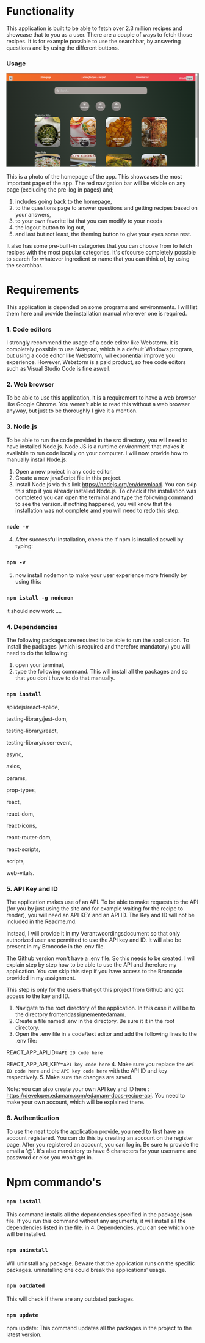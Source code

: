 # Functionality
This application is built to be able to fetch over 2.3 million recipes and showcase that to you as a user. There are a couple of ways to fetch those recipes. It is for example possible to use the searchbar, by answering questions and by using the different buttons.

### Usage

![img.png](img.png)

This is a photo of the homepage of the app. This showcases the most important page of the app. The red navigation bar will be visible on any page (excluding the pre-log in pages) and; 
1. includes going back to the homepage, 
2. to the questions page to answer questions and getting recipes based on your answers, 
3. to your own favorite list that you can modify to your needs
4. the logout button to log out, 
5. and last but not least, the theming button to give your eyes some rest.

It also has some pre-built-in categories that you can choose from to fetch recipes with the most popular categories. It's ofcourse completely possible to search for whatever ingredient or name that you can think of, by using the searchbar.

# Requirements

This application is depended on some programs and environments. I will list them here and provide the installation manual wherever one is required.

### 1. Code editors
I strongly recommend the usage of a code editor like Webstorm. it is completely possible to use Notepad, which is a default Windows program, but using a code editor like Webstorm, wil exponential improve you experience. However, Webstorm is a paid product, so free code editors such as Visual Studio Code is fine aswell.

### 2. Web browser
To be able to use this application, it is a requirement to have a web browser like Google Chrome. You weren't able to read this without a web browser anyway, but just to be thoroughly I give it a mention.

### 3. Node.js
To be able to run the code provided in the src directory, you will need to have installed Node.js. Node.JS is a runtime environment that makes it available to run code locally on your computer. I will now provide how to manually install Node.js: 
1. Open a new project in any code editor.
2. Create a new javaScript file in this project.
3. Install Node.js via this link https://nodejs.org/en/download. You can skip this step if you already installed Node.js. To check if the installation was completed you can open the terminal and type the following command to see the version. if nothing happened, you will know that the installation was not complete amd you will need to redo this step.

### `node -v`

4. After successful installation, check the if npm is installed aswell by typing:

### `npm -v`

5. now install nodemon to make your user experience more friendly by using this: 
### `npm istall -g nodemon`

it should now work ....

### 4. Dependencies
The following packages are required to be able to run the application. To install the packages (which is required and therefore mandatory) you will need to do the following: 
1. open your terminal,
2. type the following command. This will install all the packages and so that you don't have to do that manually. 
### `npm install`
splidejs/react-splide, 

testing-library/jest-dom,

testing-library/react,

testing-library/user-event,

async,

axios,

params,

prop-types,

react,

react-dom,

react-icons,

react-router-dom,

react-scripts,

scripts, 

web-vitals.

### 5. API Key and ID
The application makes use of an API. To be able to make requests to the API (for you by just using the site and for example waiting for the recipe to render), you will need an API KEY and an API ID. The Key and ID will not be included in the Readme.md. 

Instead, I will provide it in my Verantwoordingsdocument so that only authorized user are permitted to use the API key and ID. It will also be present in my Broncode in the .env file. 

The Github version won't have a .env file. So this needs to be created. I will explain step by step how to be able to use the API and therefore my application. You can skip this step if you have access to the Broncode provided in my assignment.

This step is only for the users that got this project from Github and got access to the key and ID.
1. Navigate to the root directory of the application. In this case it will be to the directory frontendassignementedamam.
2. Create a file named .env in the directory. Be sure it it in the root directory.
3. Open the .env file in a code/text editor and add the following lines to the .env file:

REACT_APP_API_ID=`API ID code here`

REACT_APP_API_KEY=`API key code here`
4. Make sure you replace the `API ID code here` and the `API key code here` with the API ID and key respectively.
5. Make sure the changes are saved.

Note: you can also create your own API key and ID here : https://developer.edamam.com/edamam-docs-recipe-api. You need to make your own account, which will be explained there.

### 6. Authentication
To use the neat tools the application provide, you need to first have an account registered. You can do this by creating an account on the register page. After you registered an account, you can log in. Be sure to provide the email a '@'. It's also mandatory to have 6 characters for your username and password or else you won't get in.  


# Npm commando's
### `npm install` 
This command installs all the dependencies specified in the package.json file. If you run this command without any arguments, it will install all the dependencies listed in the file. in 4. Dependencies, you can see which one will be installed.

### `npm uninstall` <package-name>
Will uninstall any package. Beware that the application runs on the specific packages. uninstalling one could break the applications' usage. 


### `npm outdated` 
This will check if there are any outdated packages. 

### `npm update`

npm update: This command updates all the packages in the project to the latest version.